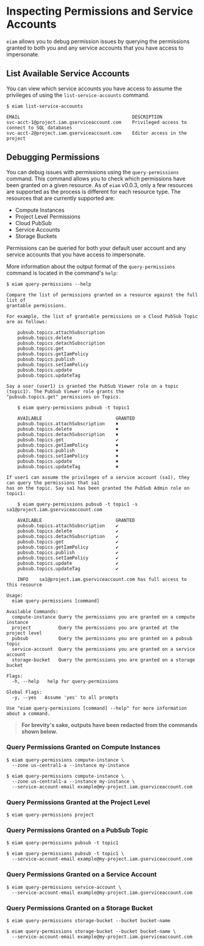 # Inspecting Permissions and Service Accounts

`eiam` allows you to debug permission issues by querying the permissions granted to both you and any service
accounts that you have access to impersonate.

## List Available Service Accounts

You can view which service accounts you have access to assume the privileges of using the `list-service-accounts` command.

```
$ eiam list-service-accounts

EMAIL                                         DESCRIPTION
svc-acct-1@project.iam.gserviceaccount.com    Privileged access to connect to SQL databases
svc-acct-2@project.iam.gserviceaccount.com    Editor access in the project
```

## Debugging Permissions

You can debug issues with permissions using the `query-permissions` command.  This command allows you to
check which permissions have been granted on a given resource.  As of `eiam` v0.0.3, only a few resources are supported
as the process is different for each resource type.  The resources that are currently supported are:

- Compute Instances
- Project Level Permissions
- Cloud PubSub
- Service Accounts
- Storage Buckets

Permissions can be queried for both your default user account and any service accounts that you have access to impersonate.

More information about the output format of the `query-permissions` command is located in the command's `help`:

```
$ eiam query-permissions --help

Compare the list of permissions granted on a resource against the full list of
grantable permissions.

For example, the list of grantable permissions on a Cloud PubSub Topic are as follows:

	pubsub.topics.attachSubscription
	pubsub.topics.delete
	pubsub.topics.detachSubscription
	pubsub.topics.get
	pubsub.topics.getIamPolicy
	pubsub.topics.publish
	pubsub.topics.setIamPolicy
	pubsub.topics.update
	pubsub.topics.updateTag

Say a user (user1) is granted the PubSub Viewer role on a topic (topic1). The PubSub Viewer role grants the
"pubsub.topics.get" permissions on Topics.

	$ eiam query-permissions pubsub -t topic1

	AVAILABLE                           GRANTED
	pubsub.topics.attachSubscription    ✖
	pubsub.topics.delete                ✖
	pubsub.topics.detachSubscription    ✖
	pubsub.topics.get                   ✔
	pubsub.topics.getIamPolicy          ✖
	pubsub.topics.publish               ✖
	pubsub.topics.setIamPolicy          ✖
	pubsub.topics.update                ✖
	pubsub.topics.updateTag             ✖

If user1 can assume the privileges of a service account (sa1), they can query the permissions that sa1
has on the topic. Say sa1 has been granted the PubSub Admin role on topic1:

	$ eiam query-permissions pubsub -t topic1 -s sa1@project.iam.gserviceaccount.com

	AVAILABLE                           GRANTED
	pubsub.topics.attachSubscription    ✔
	pubsub.topics.delete                ✔
	pubsub.topics.detachSubscription    ✔
	pubsub.topics.get                   ✔
	pubsub.topics.getIamPolicy          ✔
	pubsub.topics.publish               ✔
	pubsub.topics.setIamPolicy          ✔
	pubsub.topics.update                ✔
	pubsub.topics.updateTag             ✔

	INFO    sa1@project.iam.gserviceaccount.com has full access to this resource

Usage:
  eiam query-permissions [command]

Available Commands:
  compute-instance Query the permissions you are granted on a compute instance
  project          Query the permissions you are granted at the project level
  pubsub           Query the permissions you are granted on a pubsub topic
  service-account  Query the permissions you are granted on a service account
  storage-bucket   Query the permissions you are granted on a storage bucket

Flags:
  -h, --help   help for query-permissions

Global Flags:
  -y, --yes   Assume 'yes' to all prompts

Use "eiam query-permissions [command] --help" for more information about a command.
```

> **For brevity's sake, outputs have been redacted from the commands shown below.**

### Query Permissions Granted on Compute Instances

```
$ eiam query-permissions compute-instance \
  --zone us-central1-a --instance my-instance

$ eiam query-permissions compute-instance \
  --zone us-central1-a --instance my-instance \
  --service-account-email example@my-project.iam.gserviceaccount.com
```

### Query Permissions Granted at the Project Level

```
$ eiam query-permissions project
```

### Query Permissions Granted on a PubSub Topic

```
$ eiam query-permissions pubsub -t topic1

$ eiam query-permissions pubsub -t topic1 \
  --service-account-email example@my-project.iam.gserviceaccount.com
```

### Query Permissions Granted on a Service Account

```
$ eiam query-permissions service-account \
  --service-account-email example@my-project.iam.gserviceaccount.com
```

### Query Permissions Granted on a Storage Bucket

```
$ eiam query-permissions storage-bucket --bucket bucket-name

$ eiam query-permissions storage-bucket --bucket bucket-name \
  --service-account-email example@my-project.iam.gserviceaccount.com
```